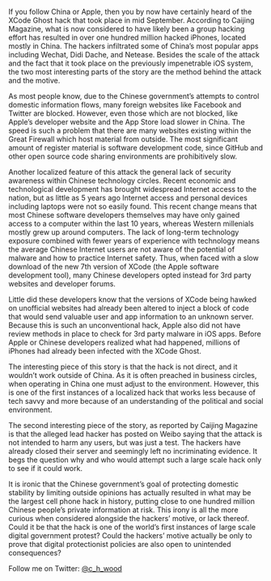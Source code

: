 If you follow China or Apple, then you by now have certainly heard of the XCode Ghost hack that took place in mid September. According to Caijing Magazine, what is now considered to have likely been a group hacking effort has resulted in over one hundred million hacked iPhones, located mostly in China. The hackers infiltrated some of China’s most popular apps including Wechat, Didi Dache, and Netease. Besides the scale of the attack and the fact that it took place on the previously impenetrable iOS system, the two most interesting parts of the story are the method behind the attack and the motive.

As most people know, due to the Chinese government’s attempts to control domestic information flows, many foreign websites like Facebook and Twitter are blocked. However, even those which are not blocked, like Apple’s developer website and the App Store load slower in China. The speed is such a problem that there are many websites existing within the Great Firewall which host material from outside. The most significant amount of register material is software development code, since GitHub and other open source code sharing environments are prohibitively slow.

Another localized feature of this attack the general lack of security awareness within Chinese technology circles. Recent economic and technological development has brought widespread Internet access to the nation, but as little as 5 years ago Internet access and personal devices including laptops were not so easily found. This recent change means that most Chinese software developers themselves may have only gained access to a computer within the last 10 years, whereas Western millenials mostly grew up around computers. The lack of long-term technology exposure combined with fewer years of experience with technology means the average Chinese Internet users are not aware of the potential of malware and how to practice Internet safety. Thus, when faced with a slow download of the new 7th version of XCode (the Apple software development tool), many Chinese developers opted instead for 3rd party websites and developer forums.

Little did these developers know that the versions of XCode being hawked on unofficial websites had already been altered to inject a block of code that would send valuable user and app information to an unknown server. Because this is such an unconventional hack, Apple also did not have review methods in place to check for 3rd party malware in iOS apps. Before Apple or Chinese developers realized what had happened, millions of iPhones had already been infected with the XCode Ghost.

The interesting piece of this story is that the hack is not direct, and it wouldn’t work outside of China. As it is often preached in business circles, when operating in China one must adjust to the environment. However, this is one of the first instances of a localized hack that works less because of tech savvy and more because of an understanding of the political and social environment.

The second interesting piece of the story, as reported by Caijing Magazine is that the alleged lead hacker has posted on Weibo saying that the attack is not intended to harm any users, but was just a test. The hackers have already closed their server and seemingly left no incriminating evidence. It begs the question why and who would attempt such a large scale hack only to see if it could work.

It is ironic that the Chinese government’s goal of protecting domestic stability by limiting outside opinions has actually resulted in what may be the largest cell phone hack in history, putting close to one hundred million Chinese people’s private information at risk. This irony is all the more curious when considered alongside the hackers’ motive, or lack thereof. Could it be that the hack is one of the world’s first instances of large scale digital government protest? Could the hackers’ motive actually be only to prove that digital protectionist policies are also open to unintended consequences?

Follow me on Twitter: [@c_h_wood](https://twitter.com/C_H_Wood)
